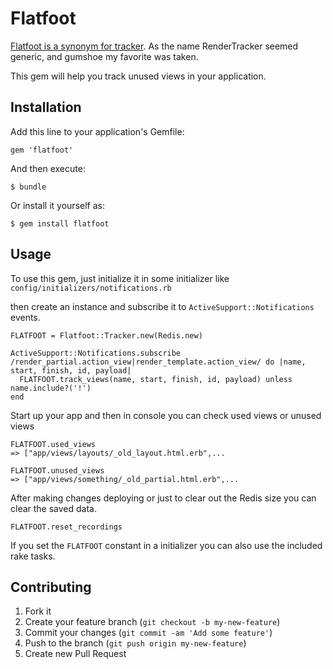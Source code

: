# Flatfoot

[Flatfoot is a synonym for tracker](http://thesaurus.com/browse/tracker). As the name RenderTracker seemed generic, and gumshoe my favorite was taken.

This gem will help you track unused views in your application.

## Installation

Add this line to your application's Gemfile:

    gem 'flatfoot'

And then execute:

    $ bundle

Or install it yourself as:

    $ gem install flatfoot

## Usage

To use this gem, just initialize it in some initializer like `config/initializers/notifications.rb`

then create an instance and subscribe it to `ActiveSupport::Notifications` events.

    FLATFOOT = Flatfoot::Tracker.new(Redis.new)

	ActiveSupport::Notifications.subscribe /render_partial.action_view|render_template.action_view/ do |name, start, finish, id, payload|
	  FLATFOOT.track_views(name, start, finish, id, payload) unless name.include?('!') 
    end

Start up your app and then in console you can check used views or unused views

	FLATFOOT.used_views
	=> ["app/views/layouts/_old_layout.html.erb",...
	
	FLATFOOT.unused_views
    => ["app/views/something/_old_partial.html.erb",...

After making changes deploying or just to clear out the Redis size you can clear the saved data.

	FLATFOOT.reset_recordings

If you set the `FLATFOOT` constant in a initializer you can also use the included rake tasks.



## Contributing

1. Fork it
2. Create your feature branch (`git checkout -b my-new-feature`)
3. Commit your changes (`git commit -am 'Add some feature'`)
4. Push to the branch (`git push origin my-new-feature`)
5. Create new Pull Request
